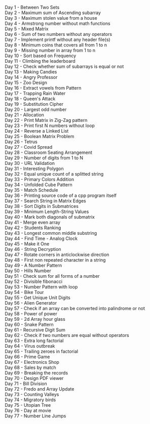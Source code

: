 Day 1 - Between Two Sets<br>
Day 2 - Maximum sum of Ascending subarray<br>
Day 3 - Maximum stolen value from a house<br>
Day 4 - Armstrong number without math functions<br>
Day 5 - Mixed Matrix<br>
Day 6 - Sum of two numbers without any operators<br>
Day 7 - Implement printf without any header file(s)<br>
Day 8 - Minimum coins that covers all from 1 to n<br>
Day 9 - Missing number in array from 1 to n<br>
Day 10 - Sort based on Frequency<br>
Day 11 - Climbing the leaderboard<br>
Day 12 - Check whether sum of subarrays is equal or not<br>
Day 13 - Making Candies<br>
Day 14 - Angry Professor<br>
Day 15 - Zoo Design<br>
Day 16 - Extract vowels from Pattern<br>
Day 17 - Trapping Rain Water<br>
Day 18 - Queen's Attack<br>
Day 19 - Substitution Cipher<br>
Day 20 - Largest odd number<br>
Day 21 - Allocation<br>
Day 22 - Print Matrix in Zig-Zag pattern<br>
Day 23 - Print first N numbers without loop<br>
Day 24 - Reverse a Linked List<br>
Day 25 - Boolean Matrix Problem<br>
Day 26 - Tetrus<br>
Day 27 - Covid Spread<br>
Day 28 - Classroom Seating Arrangement<br>
Day 29 - Number of digits from 1 to N<br>
Day 30 - URL Validation<br>
Day 31 - Interesting Polygon<br>
Day 32 - Equal unique count of a splitted string<br>
Day 33 - Primary Colors Addition<br>
Day 34 - Unfolded Cube Pattern<br>
Day 35 - Match Schedule<br>
Day 36 - Printing source code of a cpp program itself<br>
Day 37 - Search String in Matrix Edges<br>
Day 38 - Sort Digits in Submatrices<br>
Day 39 - Minimum Length-String Values<br>
Day 40 - Mark both diagonals of submatrix<br>
Day 41 - Merge even array<br>
Day 42 - Students Ranking<br>
Day 43 - Longest common middle substring<br>
Day 44 - Find Time - Analog Clock<br>
Day 45 - Make it One<br>
Day 46 - String Decryption<br>
Day 47 - Rotate corners in anticlockwise direction<br>
Day 48 - First non repeated character in a string<br>
Day 49 - A Number Pattern<br>
Day 50 - Hills Number<br>
Day 51 - Check sum for all forms of a number<br>
Day 52 - Divisible fibonacci<br>
Day 53 - Number Pattern with loop<br>
Day 54 - Bike Tour<br>
Day 55 - Get Unique Unit Digits<br>
Day 56 - Alien Generator<br>
Day 57 - Check if an array can be converted into palindrome or not<br>
Day 58 - Power of power<br>
Day 59 - 2d Array hour glass<br>
Day 60 - Snake Pattern<br>
Day 61 - Recursive Digit Sum<br>
Day 62 - Check if two numbers are equal without operators<br>
Day 63 - Extra long factorial<br>
Day 64 - Virus outbreak<br>
Day 65 - Trailing zeroes in factorial<br>
Day 66 - Prime Game<br>
Day 67 - Electronics Shop<br>
Day 68 - Sales by match<br>
Day 69 - Breaking the records<br>
Day 70 - Design PDF viewer<br>
Day 71 - Bill Division<br>
Day 72 - Fredo and Array Update<br>
Day 73 - Counting Valleys<br>
Day 74 - Migratory birds<br>
Day 75 - Utopian Tree<br>
Day 76 - Day at movie<br>
Day 77 - Number Line Jumps<br>